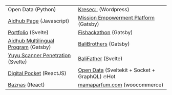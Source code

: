 |  |  |
| ------------- | ------------- |
| Open Data (Python)  | [Kresec::](https://kresec.stikom-bali.ac.id) (Wordpress) |
| [Aidhub Page](https://aidhub.org) (Javascript)  | [Mission Empowerment Platform](https://aidhub.net) (Gatsby)  |
| [Portfolio](https://dota-monster.vercel.app) (Svelte)  | [Fishackathon](https://fishackathonclone.gatsbyjs.io) (Gatsby)  |
| [Aidhub Multilingual Program](https://aidhubfoundation.gatsbyjs.io) (Gatsby) | [BaliBrothers](https://stunning-maamoul-54bd04.netlify.app) (Gatsby) |
| [Yuyu Scanner Penetration](https://yuyuscanner.vercel.app) (Svelte) |  [BaliFather](https://marvelous-bubblegum-36122b.netlify.app) (Svelte) |
| [Digital Pocket](https://multilingual-dashboard.vercel.app) (ReactJS) | [Open Data](https://open-data-template-1.vercel.app) (Sveltekit + Socket + GraphQL) 🔥Hot |
| [Baznas](https://baznasupzalhidayahgatsu.com/) (React) | [mamaparfum.com](https://mamaparfum.com/) (woocommerce) |
